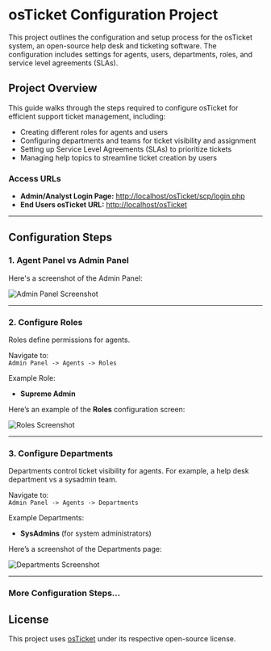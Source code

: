 # osTicket Configuration Project

This project outlines the configuration and setup process for the osTicket system, an open-source help desk and ticketing software. The configuration includes settings for agents, users, departments, roles, and service level agreements (SLAs).

## Project Overview

This guide walks through the steps required to configure osTicket for efficient support ticket management, including:

- Creating different roles for agents and users
- Configuring departments and teams for ticket visibility and assignment
- Setting up Service Level Agreements (SLAs) to prioritize tickets
- Managing help topics to streamline ticket creation by users

### Access URLs

- **Admin/Analyst Login Page:** [http://localhost/osTicket/scp/login.php](http://localhost/osTicket/scp/login.php)
- **End Users osTicket URL:** [http://localhost/osTicket](http://localhost/osTicket)

---

## Configuration Steps

### 1. Agent Panel vs Admin Panel

Here's a screenshot of the Admin Panel:

![Admin Panel Screenshot](images/admin-panel.png)

---

### 2. Configure Roles

Roles define permissions for agents.

Navigate to:  
`Admin Panel -> Agents -> Roles`

Example Role:
- **Supreme Admin**

Here’s an example of the **Roles** configuration screen:

![Roles Screenshot](images/roles-config.png)

---

### 3. Configure Departments

Departments control ticket visibility for agents. For example, a help desk department vs a sysadmin team.

Navigate to:  
`Admin Panel -> Agents -> Departments`

Example Departments:
- **SysAdmins** (for system administrators)

Here’s a screenshot of the Departments page:

![Departments Screenshot](images/departments.png)

---

### More Configuration Steps...

## License

This project uses [osTicket](http://osticket.com/) under its respective open-source license.
